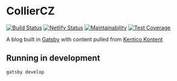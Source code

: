 # CollierCZ
[![Build Status](https://travis-ci.org/CollierCZ/CollierCZ.svg?branch=master)](https://travis-ci.org/CollierCZ/CollierCZ)
[![Netlify Status](https://api.netlify.com/api/v1/badges/624615bd-162e-4347-b862-fc94e1f9258e/deploy-status)](https://app.netlify.com/sites/colliercz/deploys)
[![Maintainability](https://api.codeclimate.com/v1/badges/764055eac815b4b8c76c/maintainability)](https://codeclimate.com/github/CollierCZ/CollierCZ/maintainability)
[![Test Coverage](https://api.codeclimate.com/v1/badges/764055eac815b4b8c76c/test_coverage)](https://codeclimate.com/github/CollierCZ/CollierCZ/test_coverage)

A blog built in [Gatsby](https://www.gatsbyjs.org/) with content pulled from [Kentico Kontent](https://kontent.ai)

## Running in development
`gatsby develop`

